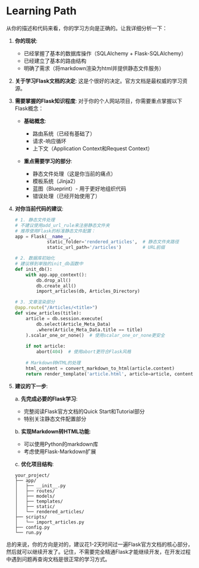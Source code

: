 # Learning Path

从你的描述和代码来看，你的学习方向是正确的。让我详细分析一下：

1. **你的现状**:
   - 已经掌握了基本的数据库操作（SQLAlchemy + Flask-SQLAlchemy）
   - 已经建立了基本的路由结构
   - 明确了需求（将markdown渲染为html并提供静态文件服务）

2. **关于学习Flask文档的决定**:
   这是个很好的决定。官方文档是最权威的学习资源。

3. **需要掌握的Flask知识程度**:
对于你的个人网站项目，你需要重点掌握以下Flask概念：

   - **基础概念**:
     - 路由系统（已经有基础了）
     - 请求-响应循环
     - 上下文（Application Context和Request Context）

   - **重点需要学习的部分**:
     - 静态文件处理（这是你当前的痛点）
     - 模板系统（Jinja2）
     - 蓝图（Blueprint）- 用于更好地组织代码
     - 错误处理（已经开始使用了）

4. **对你当前代码的建议**:
   ```python
   # 1. 静态文件处理
   # 不建议使用add_url_rule来注册静态文件夹
   # 推荐使用Flask的标准静态文件配置：
   app = Flask(__name__, 
               static_folder='rendered_articles',  # 静态文件夹路径
               static_url_path='/articles')        # URL前缀
   
   # 2. 数据库初始化
   # 建议移到单独的init_db函数中
   def init_db():
       with app.app_context():
           db.drop_all()
           db.create_all()
           import_articles(db, Articles_Directory)
   
   # 3. 文章渲染部分
   @app.route("/Articles/<title>")
   def view_articles(title):
       article = db.session.execute(
           db.select(Article_Meta_Data)
           .where(Article_Meta_Data.title == title)
       ).scalar_one_or_none()  # 使用scalar_one_or_none更安全
       
       if not article:
           abort(404)  # 使用abort更符合Flask风格
           
       # Markdown转HTML的处理
       html_content = convert_markdown_to_html(article.content)
       return render_template('article.html', article=article, content=html_content)
   ```

5. **建议的下一步**:

   a. **先完成必要的Flask学习**:
      - 完整阅读Flask官方文档的Quick Start和Tutorial部分
      - 特别关注静态文件配置部分

   b. **实现Markdown转HTML功能**:
      - 可以使用Python的markdown库
      - 考虑使用Flask-Markdown扩展

   c. **优化项目结构**:
      ```
      your_project/
      ├── app/
      │   ├── __init__.py
      │   ├── routes/
      │   ├── models/
      │   ├── templates/
      │   ├── static/
      │   └── rendered_articles/
      ├── scripts/
      │   └── import_articles.py
      ├── config.py
      └── run.py
      ```

总的来说，你的方向是对的，建议花1-2天时间过一遍Flask官方文档的核心部分，然后就可以继续开发了。记住，不需要完全精通Flask才能继续开发，在开发过程中遇到问题再查询文档是很正常的学习方式。